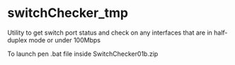 ﻿# switchChecker_tmp
Utility to get switch port status and check on any interfaces that are in half-duplex mode or under 100Mbps 

To launch pen .bat file inside SwitchChecker01b.zip

